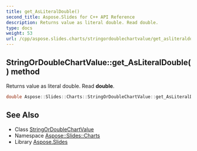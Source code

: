 ```yaml
---
title: get_AsLiteralDouble()
second_title: Aspose.Slides for C++ API Reference
description: Returns value as literal double. Read double.
type: docs
weight: 53
url: /cpp/aspose.slides.charts/stringordoublechartvalue/get_asliteraldouble/
---
```

## StringOrDoubleChartValue::get_AsLiteralDouble() method


Returns value as literal double. Read **double**.

```cpp
double Aspose::Slides::Charts::StringOrDoubleChartValue::get_AsLiteralDouble() override
```

## See Also

* Class [StringOrDoubleChartValue](./)
* Namespace [Aspose::Slides::Charts](../)
* Library [Aspose.Slides](../../)